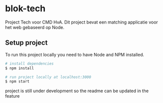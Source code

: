 # blok-tech

Project Tech voor CMD HvA.
Dit project bevat een matching applicatie voor het web gebaseerd op Node.

## Setup project

To run this project locally you need to have Node and NPM installed.

```bash
# install dependencies
$ npm install

# run project locally at localhost:3000
$ npm start
```

project is still under development so the readme can be updated in the feature
